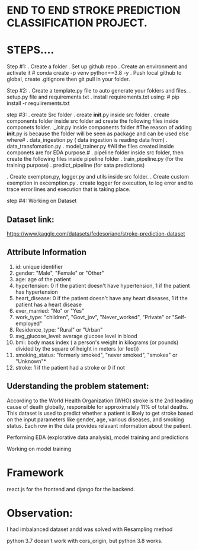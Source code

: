 # END TO END STROKE PREDICTION CLASSIFICATION PROJECT.

# STEPS....

Step #1:
. Create a folder
. Set up github repo
. Create an environment and activate it
    # conda create -p venv python==3.8 -y
. Push local github to global, create .gitignore then git pull in your folder.

Step #2:
. Create a template.py file to auto generate your folders and files.
. setup.py file and requirements.txt
. install requirements.txt using:
    # pip install -r requiirements.txt

step #3:
. create Src folder
. create __init__.py inside src folder
. create components folder inside src folder ad create the following files inside componets folder.
    .__init_.py inside components folder
        #The reason of adding __init__.py is because the folder will be seen as package and can be used else where#
    . data_ingestion.py ( data ingestion is reading data from)
    . data_transfomation.py 
    . model_trainer.py 
    #All the files created inside componets are for EDA purpose.#
. pipeline folder inside src folder, then create the following files inside pipeline folder
    . train_pipeline.py (for the training purpose)
    . predict_pipeline (for sata predictions)

. Create exempton.py, logger.py and utils inside src folder.
. Create custom exemption in excemption.py
. create logger for execution, to log error and to trace error lines and execution that is taking place.

step #4:
Working on Dataset
## Dataset link: 
https://www.kaggle.com/datasets/fedesoriano/stroke-prediction-dataset

## Attribute Information
1) id: unique identifier
2) gender: "Male", "Female" or "Other"
3) age: age of the patient
4) hypertension: 0 if the patient doesn't have hypertension, 1 if the patient has hypertension
5) heart_disease: 0 if the patient doesn't have any heart diseases, 1 if the patient has a heart disease
6) ever_married: "No" or "Yes"
7) work_type: "children", "Govt_jov", "Never_worked", "Private" or "Self-employed"
8) Residence_type: "Rural" or "Urban"
9) avg_glucose_level: average glucose level in blood
10) bmi: body mass index ( a person's weight in kilograms (or pounds) divided by the square of height in meters (or feet))
11) smoking_status: "formerly smoked", "never smoked", "smokes" or "Unknown"*
12) stroke: 1 if the patient had a stroke or 0 if not

## Uderstanding the problem statement:
According to the World Health Organization (WHO) stroke is the 2nd leading cause of death globally, responsible for approximately 11% of total deaths.
This dataset is used to predict whether a patient is likely to get stroke based on the input parameters like gender, age, various diseases, and smoking status. Each row in the data provides relavant information about the patient.

Performing EDA (explorative data analysis), model training and predictions

Working on model training

# Framework
react.js for the frontend and django for the backend.


# Observation:
I had imbalanced dataset andd was solved with Resampling method

python 3.7 doesn't work with cors_origin, but python 3.8 works.


